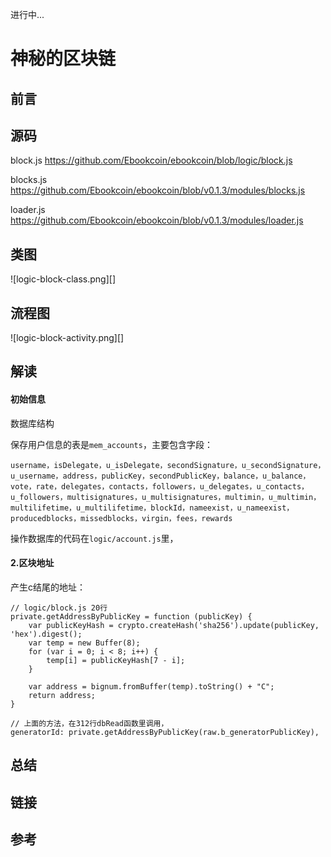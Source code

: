 进行中...

# 神秘的区块链

## 前言

## 源码

block.js https://github.com/Ebookcoin/ebookcoin/blob/logic/block.js

blocks.js https://github.com/Ebookcoin/ebookcoin/blob/v0.1.3/modules/blocks.js

loader.js https://github.com/Ebookcoin/ebookcoin/blob/v0.1.3/modules/loader.js

## 类图

![logic-block-class.png][]

## 流程图

![logic-block-activity.png][]

## 解读

#### 初始信息

数据库结构

保存用户信息的表是`mem_accounts`，主要包含字段：

```
username，isDelegate，u_isDelegate，secondSignature，u_secondSignature，u_username，address，publicKey，secondPublicKey，balance，u_balance，vote，rate，delegates，contacts，followers，u_delegates，u_contacts，u_followers，multisignatures，u_multisignatures，multimin，u_multimin，multilifetime，u_multilifetime，blockId，nameexist，u_nameexist，producedblocks，missedblocks，virgin，fees，rewards
```

操作数据库的代码在`logic/account.js`里，


#### 2.区块地址

产生c结尾的地址：

```
// logic/block.js 20行
private.getAddressByPublicKey = function (publicKey) {
	var publicKeyHash = crypto.createHash('sha256').update(publicKey, 'hex').digest();
	var temp = new Buffer(8);
	for (var i = 0; i < 8; i++) {
		temp[i] = publicKeyHash[7 - i];
	}

	var address = bignum.fromBuffer(temp).toString() + "C";
	return address;
}

// 上面的方法，在312行dbRead函数里调用，
generatorId: private.getAddressByPublicKey(raw.b_generatorPublicKey),
```

## 总结

## 链接

## 参考

[block-class.png]: ../styles/images/logic/block/class.png
[block-activity.png]: ../styles/images/modules/block/activity.png
